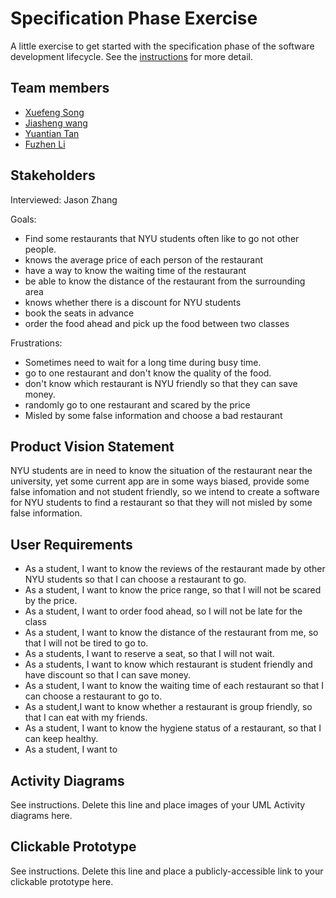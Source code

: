 # Specification Phase Exercise

A little exercise to get started with the specification phase of the software development lifecycle. See the [instructions](instructions.md) for more detail.

## Team members

- [Xuefeng Song](https://github.com/wowwowooo)
- [Jiasheng wang](https://github.com/isomorphismss)
- [Yuantian Tan](https://github.com/AsukaTan)
- [Fuzhen Li](https://github.com/fzfzlfz)

## Stakeholders

Interviewed: Jason Zhang

Goals: 

- Find some restaurants that NYU students often like to go not other people.
- knows the average price of each person of the restaurant
- have a way to know the waiting time of the restaurant
- be able to know the distance of the restaurant from the surrounding area
- knows whether there is a discount for NYU students
- book the seats in advance
- order the food ahead and pick up the food between two classes

Frustrations: 

- Sometimes need to wait for a long time during busy time.
- go to one restaurant and don't know the quality of the food.
- don't know which restaurant is NYU friendly so that they can save money.
- randomly go to one restaurant and scared by the price
- Misled by some false information and choose a bad restaurant




## Product Vision Statement

NYU students are in need to know the situation of the restaurant near the university, yet some current app are in some ways biased, provide some false infomation and not student friendly, so we intend to create a software for NYU students to find a restaurant so that they will not misled by some false information.

## User Requirements

- As a student, I want to know the reviews of the restaurant made by other NYU students so that I can choose a restaurant to go.
- As a student, I want to know the price range, so that I will not be scared by the price.
- As a student, I want to order food ahead, so I will not be late for the class
- As a student, I want to know the distance of the restaurant from me, so that I will not be tired to go to.
- As a students, I want to reserve a seat, so that I will not wait.
- As a students, I want to know which restaurant is student friendly and have discount so that I can save money.
- As a student, I want to know the waiting time of each restaurant so that I can choose a restaurant to go to.
- As a student,I want to know whether a restaurant is group friendly, so that I can eat with my friends.
- As a student, I want to know the hygiene status of a restaurant, so that I can keep healthy.
- As a student, I want to 
## Activity Diagrams

See instructions. Delete this line and place images of your UML Activity diagrams here.

## Clickable Prototype

See instructions. Delete this line and place a publicly-accessible link to your clickable prototype here.
